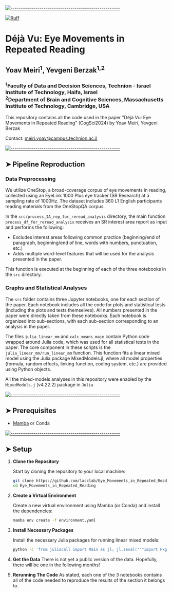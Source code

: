 <!-- ⚠️ This README has been generated from the file(s) "blueprint.md" ⚠️-->

[![-----------------------------------------------------](https://raw.githubusercontent.com/andreasbm/readme/master/assets/lines/colored.png)](#eye_movements_in_repeated_reading)

[![Ruff](https://github.com/lacclab/Eye_Movements_in_Repeated_Reading/actions/workflows/ruff.yml/badge.svg?branch=main)](https://github.com/lacclab/Eye_Movements_in_Repeated_Reading/actions/workflows/ruff.yml)

# Déjà Vu: Eye Movements in Repeated Reading
## Yoav Meiri<sup>1</sup>, Yevgeni Berzak<sup>1,2</sup>
### <sup>1</sup>Faculty of Data and Decision Sciences, Technion - Israel Institute of Technology, Haifa, Israel <br> <sup>2</sup>Department of Brain and Cognitive Sciences, Massachusetts Institute of Technology, Cambridge, USA

This repository contains all the code used in the paper "Déjà Vu: Eye Movements in Repeated Reading" (CogSci2024) by Yoav Meiri, Yevgeni Berzak

Contact: meiri.yoav@campus.technion.ac.il



[![-----------------------------------------------------](https://raw.githubusercontent.com/andreasbm/readme/master/assets/lines/colored.png)](#pipeline-reproduction)

## ➤ Pipeline Reproduction

### Data Preprocessing

We utilize OneStop, a broad-coverage corpus of eye movements in reading, collected using an EyeLink 1000 Plus eye tracker (SR Research) at a sampling rate of 1000Hz. The dataset includes 360 L1 English participants reading materials from the OneStopQA corpus.

In the `src/process_IA_rep_for_reread_analysis` directory, the main function `process_df_for_reread_analysis` receives an SR interest area report as input and performs the following:

- Excludes interest areas following common practice (beginning/end of paragraph, beginning/end of line, words with numbers, punctuation, etc.)
- Adds multiple word-level features that will be used for the analysis presented in the paper.

This function is executed at the beginning of each of the three notebooks in the `src` directory.

### Graphs and Statistical Analyses

The `src` folder contains three Jupyter notebooks, one for each section of the paper. Each notebook includes all the code for plots and statistical tests (including the plots and tests themselves). All numbers presented in the paper were directly taken from these notebooks. Each notebook is organized into sub-sections, with each sub-section corresponding to an analysis in the paper. 

The files `julia_linear_mm` and `calc_means_main` contain Python code wrapped around Julia code, which was used for all statistical tests in the paper. The core component in these scripts is the `julia_linear_mm/run_linear_mm` function. This function fits a linear mixed model using the Julia package MixedModels.jl, where all model properties (formula, random effects, linking function, coding system, etc.) are provided using Python objects.

All the mixed-models analyses in this repository were enabled by the `MixedModels.j` (v4.22.2) package in `Julia`


[![-----------------------------------------------------](https://raw.githubusercontent.com/andreasbm/readme/master/assets/lines/colored.png)](#prerequisites)

## ➤ Prerequisites

- [Mamba](https://github.com/conda-forge/miniforge#mambaforge) or Conda



[![-----------------------------------------------------](https://raw.githubusercontent.com/andreasbm/readme/master/assets/lines/colored.png)](#setup)

## ➤ Setup

1. **Clone the Repository**

    Start by cloning the repository to your local machine:

    ```bash
    git clone https://github.com/lacclab/Eye_Movements_in_Repeated_Reading
    cd Eye_Movements_in_Repeated_Reading
    ```

2. **Create a Virtual Environment**

    Create a new virtual environment using Mamba (or Conda) and install the dependencies:

    ```bash
    mamba env create -f environment.yaml
    ```
3. **Install Necessary Packages**

    Install the necessary Julia packages for running linear mixed models:

    ```bash
    python -c 'from juliacall import Main as jl; jl.seval("""import Pkg; Pkg.add("MixedModels"); Pkg.add("DataFrames"); Pkg.add("Distributions"); Pkg.add("CategoricalArrays")""")'
    ```

4. **Get the Data**
    There is not yet a public version of the data. Hopefully, there will be one in the following months!

5. **Rerunning The Code**
    As stated, each one of the 3 notebooks contains all of the code needed to reproduce the results of the section it belongs to.
